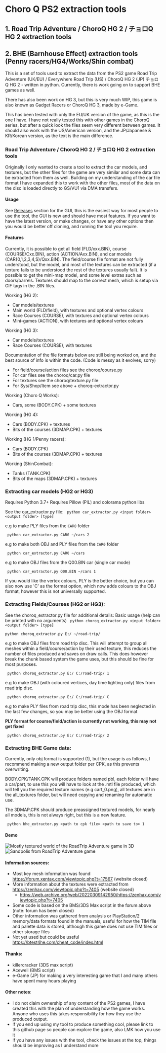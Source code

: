 # Choro Q PS2 extraction tools
## 1. Road Trip Adventure / ChoroQ HG 2 / チョロQ HG 2 extraction tools
## 2. BHE (Barnhouse Effect) extraction tools (Penny racers/HG4/Works/Shin combat)

This is a set of tools used to extract the data from the PS2 game Road Trip Adventure (UK/EU) / Everywhere Road Trip (US) / ChoroQ HG 2 (JP) チョロQ HG 2 - written in python.
Currently, there is work going on to support BHE games as well.

There has also been work on HG 3, but this is very much WIP, this game is also known as Gadget Racers or ChoroQ HG 3, made by e-Game. 

This has been tested with only the EU/UK version of the game, as this is the one I have. I have not really tested this with other games in the ChoroQ series, but after a quick look the files seem very different between games. It should also work with the US/American version, and the JP/Japanese & KR/Korean version, as the text is the main difference.

### Road Trip Adventure / ChoroQ HG 2 / チョロQ HG 2 extraction tools

Originally I only wanted to create a tool to extract the car models, and textures, but the other files for the game are very similar and some data can be extracted from them as well. Building on my understanding of the car file format I have expanded this to work with the other files, most of the data on the disc is loaded directly to GS/VU1 via DMA transfers. 

#### Usage
See [Releases](https://github.com/mholeys/roadtrip-choroq-tools/releases) section for the GUI, this is the easiest way for most people to use the tool, the GUI is new and should have most features.
If you want to have the latest version, or make changes, or have any other options then you would be better off cloning, and running the tool you require.

#### Features
Currently, it is possible to get all field (FLD/xxx.BIN), course (COURSE/Cxx.BIN), action (ACTION/Axx.BIN), and car models (CAR{0,1,2,3,4,S}/Qxx.BIN).
The field/course file format are not fully understood, but the model, and most of the textures can be extracted (if a texture fails to be understood the rest of the textures usually fail). It is possible to get the mini-map model, and some level extras such as doors/barrels. 
Textures should map to the correct mesh, which is setup via GIF tags in the .BIN files.

Working (HG 2):
- Car models/textures
- Main world (FLD/field), with textures and optional vertex colours
- Race Courses (COURSE), with textures and optional vertex colours
- Mini-games (ACTION), with textures and optional vertex colours

Working (HG 3):
- Car models/textures
- Race Courses (COURSE), with textures

Documentation of the file formats below are still being worked on, and the best source of info is within the code.
(Code is messy as it evolves, sorry)
- For field/course/action files see the choroq/course.py
- For car files see the choroq/car.py file
- For textures see the choroq/texture.py file
- For Sys/Shop/Item see above + choroq-extractor.py

Working (Choro Q Works):
- Cars, some (BODY.CPK) + some textures

Working (HG 4):
- Cars (BODY.CPK) + textures
- Bits of the courses (3DMAP.CPK) + textures

Working (HG 1/Penny racers):
- Cars (BODY.CPK)
- Bits of the courses (3DMAP.CPK) + textures

Working (ShinCombat):
- Tanks (TANK.CPK)
- Bits of the maps (3DMAP.CPK) + textures


### Extracting car models (HG2 or HG3)

Requires Python 3.7+
Requires Pillow (PIL) and colorama python libs

See the car_extractor.py file:
``` python car_extractor.py <input folder> <output folder> [type]```

e.g to make PLY files from the `CAR0` folder

``` python car_extractor.py CAR0 ~/cars 2```

e.g to make both OBJ and PLY files from the `CAR0` folder

``` python car_extractor.py CAR0 ~/cars```

e.g to make OBJ files from the Q00.BIN car (single car mode)

``` python car_extractor.py Q00.BIN ~/cars 1```

If you would like the vertex colours, PLY is the better choice, but you can also now use 'C' as the format option, which now adds colours to the OBJ format, however this is not universally supported. 

### Extracting Fields/Courses (HG2 or HG3):
See the choroq_extractor.py file for additional details:
Basic usage (help can be printed with no arguments)
``` python choroq_extractor.py <input folder> <output folder> [type]```

``` python choroq_extractor.py E:/ ~/road-trip/ ```

e.g to make OBJ files from road trip disc.
This will attempt to group all meshes within a field/course/action by their used texture, this reduces the number of files produced and saves on draw calls. This does however break the chunk based system the game uses, but this should be fine for most purposes.

``` python choroq_extractor.py E:/ C:/road-trip/ 1```

e.g to make OBJ (with coloured vertices, day time lighting only) files from road trip disc.

``` python choroq_extractor.py E:/ C:/road-trip/ C```

e.g to make PLY files from road trip disc, this mode has been neglected in the last few changes, so you may be better using the OBJ format

**PLY format for course/field/action is currently not working, this may not get fixed**

``` python choroq_extractor.py E:/ C:/road-trip/ 2```

### Extracting BHE Game data:
Currently, only obj format is supported (1), but the usage is as follows, I recommend making a new output folder per CPK, as this prevents overwriting.

BODY.CPK/TANK.CPK will produce folders named pbl, each folder will have a car/part, to use this you will have to look at the .mtl file produced, which will tell you the required texture names (e.g cart_0.png), all textures are in the all_textures folder, but will need copying and renaming for automatic use.

The 3DMAP.CPK should produce preassigned textured models, for nearly all models, this is not always right, but this is a new feature. 

``` python bhe_extractor.py <path to cpk file> <path to save to> 1```



#### Demo
![Mostly textured world of the RoadTrip Adventure game in 3D](results/Whole-World-01-2024.jpg)
![Sandpolis from RoadTrip Adventure game](results/Results-04-2024-Sandpolis.PNG)


#### Information sources:

- Most key mesh information was found https://forum.xentax.com/viewtopic.php?t=17567 (website closed)
- More information about the textures were extracted from https://zenhax.com/viewtopic.php?t=7405 (website closed)
  - https://web.archive.org/web/20220309142950/https://zenhax.com/viewtopic.php?t=7405
- Some code is based on the BMS/3DS Max script in the forum above (note: forum has been closed)
- Other information was gathered from analysis or PlayStation/2 memory/data formats found in the manuals, useful for how the TIM file and palette data is stored, although this game does not use TIM files or other storage files
- Not yet used but could be useful https://btest4he.com/cheat_code/index.html

#### Thanks:
- killercracker (3DS max script)
- Acewell (BMS script)
- e-Game (JP) for making a very interesting game that I and many others have spent many hours playing

#### Other notes:
- I do not claim ownership of any content of the PS2 games, I have created this with the plan of understanding how the game works. Anyone who uses this takes responsibility for how they use the produced output.
- If you end up using my tool to produce something cool, please link to this github page so people can explore the game, also LMK how you use it
- If you have any issues with the tool, check the issues at the top, things should be improving as I understand more